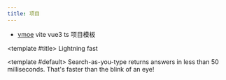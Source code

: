 ```yaml
---
title: 项目
---
```


- [vmoe](https://github.com/studyxiao/vmoe) vite vue3 ts 项目模板

<BaseCard>
  <template #image>
    <img
      src="https://www.meilisearch.com/_next/image?url=%2F_next%2Fstatic%2Fmedia%2Ffast.cf656ef1.png&w=3840&q=100"
    />
  </template>

  <template #title> Lightning fast </template>

  <template #default>
    Search-as-you-type returns answers in less than 50 milliseconds. That's
    faster than the blink of an eye!
  </template>
</BaseCard>
